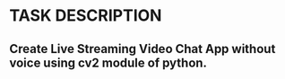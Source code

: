 # TASK DESCRIPTION
## Create Live Streaming Video Chat App without voice using cv2 module of python.
